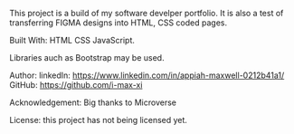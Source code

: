 This project is a build of my software develper portfolio. It is also a test of transferring FIGMA designs into
HTML, CSS coded pages.

Built With:
    HTML
    CSS
    JavaScript.

Libraries auch as Bootstrap may be used.

Author: 
    linkedIn: https://www.linkedin.com/in/appiah-maxwell-0212b41a1/
    GitHub: https://github.com/i-max-xi

Acknowledgement:
    Big thanks to Microverse

License:
    this project has not being licensed yet.
